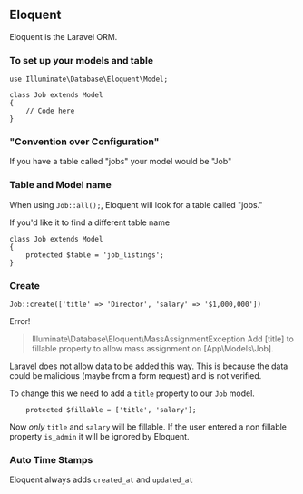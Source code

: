 ## Eloquent 
Eloquent is the Laravel ORM.

### To set up your models and table

```injectablephp
use Illuminate\Database\Eloquent\Model;

class Job extends Model
{
    // Code here
}
```

### "Convention over Configuration"

If you have a table called "jobs" your model would be "Job"

### Table and Model name
When using `Job::all();`, Eloquent will look for a table called "jobs."

If you'd like it to find a different table name 
```injectablephp
class Job extends Model
{
    protected $table = 'job_listings';
}
```

### Create
```injectablephp
Job::create(['title' => 'Director', 'salary' => '$1,000,000'])
```
Error!
>   Illuminate\Database\Eloquent\MassAssignmentException  Add [title] to fillable property to allow mass assignment on [App\Models\Job].

Laravel does not allow data to be added this way. This is because the data
could be malicious (maybe from a form request) and is not verified.

To change this we need to add a `title` property to our `Job` model. 
```injectablephp
    protected $fillable = ['title', 'salary'];
```
Now _only_ `title` and `salary` will be fillable. 
If the user entered a non fillable property `is_admin` it will be ignored by Eloquent.

### Auto Time Stamps
Eloquent always adds `created_at` and `updated_at`